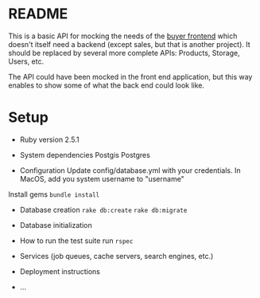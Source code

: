 # README

This is a basic API for mocking the needs of the [buyer frontend](https://github.com/maugsbur/UNICEF-innovations-challenge) which doesn't itself need a backend (except sales, but that is another project). It should be replaced by several more complete APIs: Products, Storage, Users, etc.

The API could have been mocked in the front end application, but this way enables to show some of what the back end could look like.

# Setup

* Ruby version
2.5.1

* System dependencies
Postgis
Postgres

* Configuration
Update config/database.yml with your credentials. In MacOS, add you system username to "username"

Install gems `bundle install`

* Database creation
`rake db:create`
`rake db:migrate`

* Database initialization

* How to run the test suite
run `rspec`

* Services (job queues, cache servers, search engines, etc.)

* Deployment instructions

* ...
